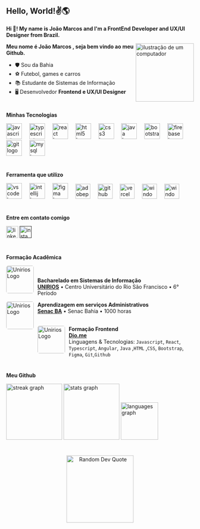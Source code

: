 <h2 align="left" > 
  <strong> Hello, World!✌🌎 </strong>
</h2>

<p align="left"><strong>Hi 👋! My name is João Marcos and I'm a FrontEnd Developer and UX/UI Designer from Brazil.</strong></p>

<img src="https://i.ibb.co/st4VMTZ/Design-sem-nome-1.png" alt="ilustração de um computador" min-width="156px" max-width="156px" width="156px" align="right">

<p align="left"> 
 <strong> Meu nome é João Marcos , seja bem vindo ao meu Github. </strong>
</p>

<ul align="left" >
    <li>🛡 Sou da Bahia</li>
    <li>⚽ Futebol, games e carros</li>
    <li>📚 Estudante de Sistemas de Informação </li>
    <li>🖥 Desenvolvedor <strong>Frontend e UX/UI Designer</strong></li>
</ul>

#

<p><strong>Minhas Tecnologias</strong></p>

<div align="left">
  <img src="https://cdn.jsdelivr.net/gh/devicons/devicon/icons/javascript/javascript-original.svg" height="42" alt="javascript logo"  />
  <img width="12" />
  <img src="https://cdn.jsdelivr.net/gh/devicons/devicon/icons/typescript/typescript-original.svg" height="42" alt="typescript logo"  />
  <img width="12" />
  <img src="https://cdn.jsdelivr.net/gh/devicons/devicon/icons/react/react-original.svg" height="42" alt="react logo"  />
  <img width="12" />
  <img src="https://cdn.jsdelivr.net/gh/devicons/devicon/icons/html5/html5-original.svg" height="42" alt="html5 logo"  />
  <img width="12" />
  <img src="https://cdn.jsdelivr.net/gh/devicons/devicon/icons/css3/css3-original.svg" height="42" alt="css3 logo"  />
  <img width="12" />
  <img src="https://cdn.jsdelivr.net/gh/devicons/devicon/icons/java/java-original.svg" height="42" alt="java logo"  />
  <img width="12" />
  <img src="https://cdn.jsdelivr.net/gh/devicons/devicon/icons/bootstrap/bootstrap-original.svg" height="42" alt="bootstrap logo"  />
  <img width="12" />
  <img src="https://cdn.jsdelivr.net/gh/devicons/devicon/icons/firebase/firebase-plain.svg" height="42" alt="firebase logo"  />
  <img width="12" />
  <img src="https://cdn.jsdelivr.net/gh/devicons/devicon/icons/git/git-original.svg" height="42" alt="git logo"  />
  <img width="12" />
  <img src="https://cdn.jsdelivr.net/gh/devicons/devicon/icons/mysql/mysql-original.svg" height="42" alt="mysql logo"  />
</div>

#

<p><strong>Ferramenta que utilizo</strong></p>

<div align="left">
  <img src="https://cdn.jsdelivr.net/gh/devicons/devicon/icons/vscode/vscode-original.svg" height="42" alt="vscode logo"  />
  <img width="12" />
    <img src="https://cdn.jsdelivr.net/gh/devicons/devicon/icons/intellij/intellij-original.svg" height="42" alt="intellij logo"  />
     <img width="12" />
      <img src="https://cdn.jsdelivr.net/gh/devicons/devicon/icons/figma/figma-original.svg" height="42" alt="figma logo"  />
        <img width="12" />
  <img src="https://skillicons.dev/icons?i=ps" height="40" alt="adobephotoshop logo"  />
   <img width="12" />
  <img src="https://skillicons.dev/icons?i=github" height="40" alt="github logo"  />
  <img width="12" />
  <img src="https://skillicons.dev/icons?i=vercel" height="40" alt="vercel logo"  />
  <img width="12" />
  <img src="https://cdn.jsdelivr.net/gh/devicons/devicon/icons/windows8/windows8-original.svg" height="40" alt="windows8" />
    <img width="12" />
  <img src="https://raw.githubusercontent.com/sempostma/office365-icons/master/png/256/excel.png" height="40" alt="windows8" />
  </div>

#

  <p><strong>Entre em contato comigo</strong></p>

<div align="left">
  <a href="https://www.linkedin.com/in/jo%C3%A3o-marcos-melo/" ><img src="https://img.shields.io/static/v1?message=LinkedIn&logo=linkedin&label=&color=0077B5&logoColor=white&labelColor=&style=for-the-badge" height="32" alt="linkedin logo" style="display: inline-block;" /></a>
  <a href=""><img src="https://img.shields.io/static/v1?message=Instagram&logo=instagram&label=&color=E4405F&logoColor=white&labelColor=&style=for-the-badge" height="32" alt="instagram logo" style="display: inline-block;" /></a>
</div>

#

<p align="left"><strong>Formação Acadêmica</strong></p>

<div>
  <img src="https://upload.wikimedia.org/wikipedia/commons/c/c5/UniRios.jpg" alt="Unirios Logo"
  min-width="74px" max-width="74px" width="74px" align="left" style="border-radius: 5px; margin-right: 10px;">
  <br/>
 
  **Bacharelado em Sistemas de Informação** \
  [**UNIRIOS**](https://www.ba.senac.br/) • Centro Universitário do Rio São Francisco • 6° Período
  <br/>
  
  
  <img src="https://pbs.twimg.com/profile_images/1615411890636689408/vMPL28LQ_400x400.jpg" alt="Unirios Logo"
  min-width="74px" max-width="74px" width="74px" align="left" style="border-radius: 5px; margin-right: 10px;">

  **Aprendizagem em serviços Administrativos** \
  [**Senac BA**](https://www.ba.senac.br/) • Senac Bahia • 1000 horas
  <br/>
    <br/>
  
  <img src="https://encrypted-tbn0.gstatic.com/images?q=tbn:ANd9GcQKw5JRBqrwiDIDd3ZUlG-Q6vqVLBTdOh6w-A&s" alt="Unirios Logo"
  min-width="74px" max-width="74px" width="74px" align="left" style="border-radius: 5px; margin-right: 10px;">
 


  **Formação Frontend** \
  [**Dio.me**](https://www.dio.me/users/jmmsp2003/) \
  Linguagens & Tecnologias: `Javascript`, `React`, `Typescript`, `Angular`, `Java` ,`HTML` ,`CSS`, `Bootstrap`, `Figma`, `Git`,`Github`
</div>

#

<p><strong>Meu Github</strong></p>

<div align="left">
  <img src="https://streak-stats.demolab.com?user=Joaommsp&locale=en&mode=daily&theme=radical&hide_border=false&border_radius=5&order=3" height="150" alt="streak graph"  />
  <img src="https://github-readme-stats.vercel.app/api?username=Joaommsp&hide_title=false&hide_rank=false&show_icons=true&include_all_commits=true&count_private=true&disable_animations=false&theme=radical&locale=en&hide_border=false&order=1" height="150" alt="stats graph"  />
  <img src="https://github-readme-stats.vercel.app/api/top-langs?username=Joaommsp&locale=en&hide_title=false&layout=compact&card_width=320&langs_count=5&theme=radical&hide_border=false&order=2" height="100" alt="languages graph"  />
</div>

#

<div align="center">
   <img src="https://quotes-github-readme.vercel.app/api?type=horizontal&theme=dark" height="180" alt="Random Dev Quote" /> <br>
</div>
